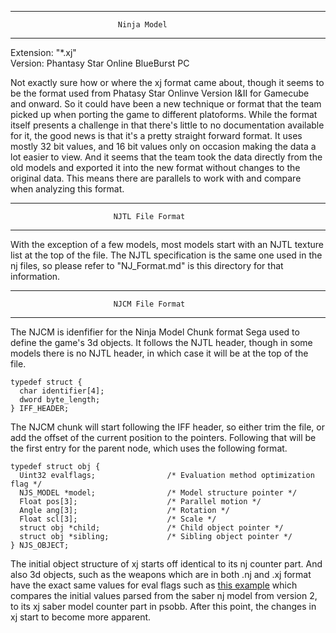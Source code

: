 --------------------------------------------------------------------------------
                            Ninja Model
--------------------------------------------------------------------------------

Extension: "*.xj"  
Version: Phantasy Star Online BlueBurst PC  

Not exactly sure how or where the xj format came about, though it seems to be
the format used from Phatasy Star Onlinve Version I&II for Gamecube and onward.
So it could have been a new technique or format that the team picked up when
porting the game to different platoforms. While the format itself presents a
challenge in that there's little to no documentation available for it, the good
news is that it's a pretty straight forward format. It uses mostly 32 bit values,
and 16 bit values only on occasion making the data a lot easier to view. And it
seems that the team took the data directly from the old models and exported it
into the new format without changes to the original data. This means there are
parallels to work with and compare when analyzing this format.

--------------------------------------------------------------------------------
                           NJTL File Format
--------------------------------------------------------------------------------

With the exception of a few models, most models start with an NJTL texture list
at the top of the file. The NJTL specification is the same one used in the nj
files, so please refer to "NJ_Format.md" is this directory for that information.

--------------------------------------------------------------------------------
                           NJCM File Format
--------------------------------------------------------------------------------

The NJCM is idenfifier for the Ninja Model Chunk format Sega used to define the
game's 3d objects. It follows the NJTL header, though in some models there is
no NJTL header, in which case it will be at the top of the file.

```
typedef struct {
  char identifier[4];
  dword byte_length;
} IFF_HEADER;
```

The NJCM chunk will start following the IFF header, so either trim the file,
or add the offset of the current position to the pointers. Following that
will be the first entry for the parent node, which uses the following format.

```c_cpp
typedef struct obj {
  Uint32 evalflags;                /* Evaluation method optimization flag */
  NJS_MODEL *model;                /* Model structure pointer */
  Float pos[3];                    /* Parallel motion */
  Angle ang[3];                    /* Rotation */
  Float scl[3];                    /* Scale */
  struct obj *child;               /* Child object pointer */
  struct obj *sibling;             /* Sibling object pointer */
} NJS_OBJECT;
```

The initial object structure of xj starts off identical to its nj counter part.
And also 3d objects, such as the weapons which are in both .nj and .xj format
have the exact same values for eval flags such as [this example](http://pastebin.com/kM89aUFj)
which compares the initial values parsed from the saber nj model from version 2,
to its xj saber model counter part in psobb. After this point, the changes in xj
start to become more apparent.
